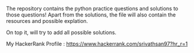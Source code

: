 The repository contains the python practice questions and solutions to those questions!
Apart from the solutions, the file will also contain the resources and possible explation.

On top it, will try to add all possible solutions.

My HackerRank Profile : https://www.hackerrank.com/srivathsan97?hr_r=1
